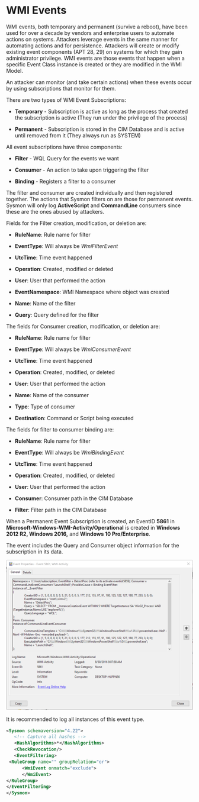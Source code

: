 WMI Events
==========

WMI events, both temporary and permanent (survive a reboot), have been used for
over a decade by vendors and enterprise users to automate actions on systems.
Attackers leverage events in the same manner for automating actions and for
persistence. Attackers will create or modify existing event components (APT 28,
29) on systems for which they gain administrator privilege. WMI events are those
events that happen when a specific Event Class instance is created or they are
modified in the WMI Model.

An attacker can monitor (and take certain actions) when these events occur by
using subscriptions that monitor for them.

There are two types of WMI Event Subscriptions:

-   **Temporary** - Subscription is active as long as the process that created
    the subscription is active (They run under the privilege of the process)

-   **Permanent** - Subscription is stored in the CIM Database and is active
    until removed from it (They always run as SYSTEM)

All event subscriptions have three components:

-   **Filter** - WQL Query for the events we want

-   **Consumer** - An action to take upon triggering the filter

-   **Binding** - Registers a filter to a consumer

The filter and consumer are created individually and then registered together.
The actions that Sysmon filters on are those for permanent events. Sysmon will
only log **ActiveScript** and **CommandLine** consumers since these are the ones
abused by attackers.

Fields for the Filter creation, modification, or deletion are:

-   **RuleName**: Rule name for filter

-   **EventType**: Will always be *WmiFilterEvent*

-   **UtcTime**: Time event happened

-   **Operation**: Created, modified or deleted

-   **User**: User that performed the action

-   **EventNamespace**: WMI Namespace where object was created

-   **Name**: Name of the filter

-   **Query**: Query defined for the filter

The fields for Consumer creation, modification, or deletion are:

-   **RuleName**: Rule name for filter

-   **EventType**: Will always be *WmiConsumerEvent*

-   **UtcTime**: Time event happened

-   **Operation**: Created, modified, or deleted

-   **User**: User that performed the action

-   **Name**: Name of the consumer

-   **Type**: Type of consumer

-   **Destination**: Command or Script being executed

The fields for filter to consumer binding are:

-   **RuleName**: Rule name for filter

-   **EventType**: Will always be *WmiBindingEvent*

-   **UtcTime**: Time event happened

-   **Operation**: Created, modified, or deleted

-   **User**: User that performed the action

-   **Consumer**: Consumer path in the CIM Database

-   **Filter**: Filter path in the CIM Database

When a Permanent Event Subscription is created, an EventID **5861** in
**Microsoft-Windows-WMI-Activity/Operational** is created in **Windows 2012 R2,
Windows 2016,** and **Windows 10 Pro/Enterprise**.

The event includes the Query and Consumer object information for the
subscription in its data.

![Bind Event](media/image62.png)

It is recommended to log all instances of this event type.

```XML
<Sysmon schemaversion="4.22">
   <!-- Capture all hashes -->
   <HashAlgorithms>*</HashAlgorithms>
   <CheckRevocation/>
   <EventFiltering>
 <RuleGroup name="" groupRelation="or">
      <WmiEvent onmatch="exclude">
      </WmiEvent>
</RuleGroup>
</EventFiltering>
</Sysmon>
```
